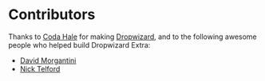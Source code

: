 # Contributors

Thanks to [Coda Hale](http://codahale.com) for making [Dropwizard](http://dropwizard.codahale.com), and to the following awesome people who helped build Dropwizard Extra:

  * [David Morgantini](http://github.com/dmorgantini)
  * [Nick Telford](http://github.com/nicktelford)

